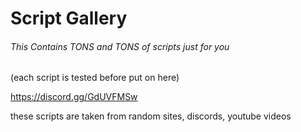 # Script Gallery
###### This Contains TONS and TONS of scripts just for you

(each script is tested before put on here)

https://discord.gg/GdUVFMSw

these scripts are taken from random sites, discords, youtube videos


